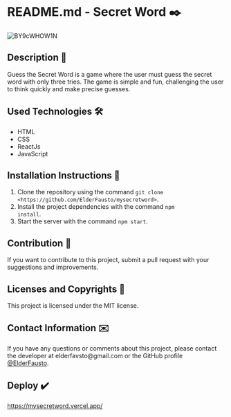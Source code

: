 # README.md - Secret Word ✒️
![BY9cWHOW1N](https://user-images.githubusercontent.com/85243693/182500691-ff2eabfd-88fd-4c95-8c1e-a67d17b642dc.gif)
## Description 📜
Guess the Secret Word is a game where the user must guess the secret word with only three tries. The game is simple and fun, challenging the user to think quickly and make precise guesses.

## Used Technologies 🛠️
- HTML
- CSS
- ReactJs
- JavaScript

## Installation Instructions 📎
1. Clone the repository using the command `git clone <https://github.com/ElderFausto/mysecretword>`.
2. Install the project dependencies with the command <code>npm install</code>.
2. Start the server with the command <code>npm start</code>.

## Contribution 🤝
If you want to contribute to this project, submit a pull request with your suggestions and improvements.

## Licenses and Copyrights 📰
This project is licensed under the MIT license.

## Contact Information ✉️
<p>If you have any questions or comments about this project, please contact the developer at elderfavsto@gmail.com or the GitHub profile <a href="https://github.com/ElderFausto">@ElderFausto</a>.</p>

## Deploy ✔️
https://mysecretword.vercel.app/
